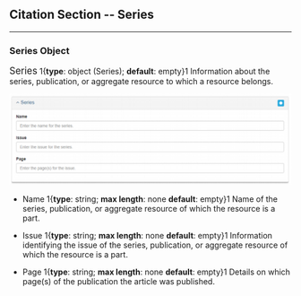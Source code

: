 ## Citation Section -- Series
---

### Series Object

<span class="md-panel" style="font-size: larger">Series</span> 1{**type**: object (<span class="md-panel">Series</span>); **default**: empty}1 Information about the series, publication, or aggregate resource to which a resource belongs. 

![Series Panel](/assets/reference/edit-objects/citation/series.png)

* <span class="md-element">Name</span> 1{**type**: string; **max length**: none **default**: empty}1 Name of the series, publication, or aggregate resource of which the resource is a part.

* <span class="md-element">Issue</span> 1{**type**: string; **max length**: none **default**: empty}1 Information identifying the issue of the series, publication, or aggregate resource of which the resource is a part.

* <span class="md-element">Page</span> 1{**type**: string; **max length**: none **default**: empty}1 Details on which page(s) of the publication the article was published.

